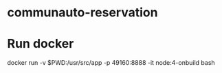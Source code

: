 # communauto-reservation

# Run docker
docker run -v $PWD:/usr/src/app -p 49160:8888 -it node:4-onbuild bash

